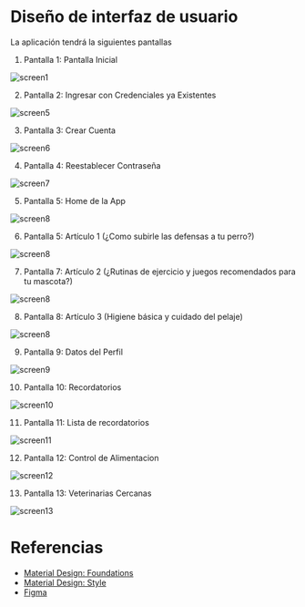 # Diseño de interfaz de usuario

La aplicación tendrá la siguientes pantallas

1. Pantalla 1: Pantalla Inicial

![screen1](images/1.png)


2. Pantalla 2: Ingresar con Credenciales ya Existentes

![screen5](images/5.png)


3. Pantalla 3: Crear Cuenta

![screen6](images/6.png)


4. Pantalla 4: Reestablecer Contraseña

![screen7](images/7.png)


5. Pantalla 5: Home de la App

![screen8](images/home_page.jpg)


6. Pantalla 5: Artículo 1 (¿Como subirle las defensas a tu perro?)

![screen8](images/artículo1.jpg)


7. Pantalla 7: Artículo 2 (¿Rutinas de ejercicio y juegos recomendados para tu mascota?)

![screen8](images/artículo2.jpg)


8. Pantalla 8: Artículo 3 (Higiene básica y cuidado del pelaje)

![screen8](images/artículo3_.jpg)


9. Pantalla 9: Datos del Perfil

![screen9](images/9.png)


10. Pantalla 10: Recordatorios

![screen10](images/10.png)


11. Pantalla 11: Lista de recordatorios

![screen11](images/to_do_list.jpg)


12. Pantalla 12: Control de Alimentacion

![screen12](images/12.png)


13. Pantalla 13: Veterinarias Cercanas

![screen13](images/13.png)




# Referencias

- [Material Design: Foundations](https://m3.material.io/foundations)
- [Material Design: Style](https://m3.material.io/styles)
- [Figma]([https://www.figma.com/es-la/](https://www.figma.com/proto/H7i2oR6mBHplT9jN7KlP5K/Proyecto-Android--Actualizado-?node-id=2102-5&t=oGC1jv8xBZ9jyofL-1&scaling=min-zoom&content-scaling=fixed&page-id=0%3A1))
